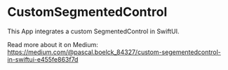 # CustomSegmentedControl

This App integrates a custom SegmentedControl in SwiftUI.

Read more about it on Medium: https://medium.com/@pascal.boelck_84327/custom-segementedcontrol-in-swiftui-e455fe863f7d
